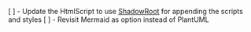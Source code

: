 [ ] - Update the HtmlScript to use [ShadowRoot](https://developer.mozilla.org/en-US/docs/Web/Web_Components/Using_shadow_DOM) for appending the scripts and styles
[ ] - Revisit Mermaid as option instead of PlantUML
